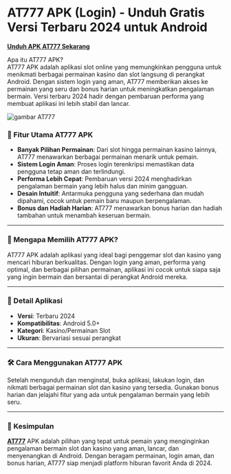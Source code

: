 # AT777 APK (Login) - Unduh Gratis Versi Terbaru 2024 untuk Android

[**Unduh APK AT777 Sekarang**](https://t.ly/hubunganindonesia)

Apa itu AT777 APK?  
AT777 APK adalah aplikasi slot online yang memungkinkan pengguna untuk menikmati berbagai permainan kasino dan slot langsung di perangkat Android. Dengan sistem login yang aman, AT777 memberikan akses ke permainan yang seru dan bonus harian untuk meningkatkan pengalaman bermain. Versi terbaru 2024 hadir dengan pembaruan performa yang membuat aplikasi ini lebih stabil dan lancar.

![gambar AT777](https://apkhihe.net/wp-content/uploads/2024/08/AT777-apk-icon.jpg)

### 🔑 Fitur Utama AT777 APK

- **Banyak Pilihan Permainan**: Dari slot hingga permainan kasino lainnya, AT777 menawarkan berbagai permainan menarik untuk pemain.
- **Sistem Login Aman**: Proses login terenkripsi memastikan data pengguna tetap aman dan terlindungi.
- **Performa Lebih Cepat**: Pembaruan versi 2024 menghadirkan pengalaman bermain yang lebih halus dan minim gangguan.
- **Desain Intuitif**: Antarmuka pengguna yang sederhana dan mudah dipahami, cocok untuk pemain baru maupun berpengalaman.
- **Bonus dan Hadiah Harian**: AT777 menawarkan bonus harian dan hadiah tambahan untuk menambah keseruan bermain.

---

### 🚀 Mengapa Memilih AT777 APK?

AT777 APK adalah aplikasi yang ideal bagi penggemar slot dan kasino yang mencari hiburan berkualitas. Dengan login yang aman, performa yang optimal, dan berbagai pilihan permainan, aplikasi ini cocok untuk siapa saja yang ingin bermain dan bersantai di perangkat Android mereka.

---

### 📱 Detail Aplikasi

- **Versi**: Terbaru 2024
- **Kompatibilitas**: Android 5.0+
- **Kategori**: Kasino/Permainan Slot
- **Ukuran**: Bervariasi sesuai perangkat

---

### 🛠️ Cara Menggunakan AT777 APK

Setelah mengunduh dan menginstal, buka aplikasi, lakukan login, dan nikmati berbagai permainan slot dan kasino yang tersedia. Gunakan bonus harian dan jelajahi fitur yang ada untuk pengalaman bermain yang lebih seru.

---

### 📌 Kesimpulan

[**AT777**](https://github.com/AT777) APK adalah pilihan yang tepat untuk pemain yang menginginkan pengalaman bermain slot dan kasino yang aman, lancar, dan menyenangkan di Android. Dengan beragam permainan, login aman, dan bonus harian, AT777 siap menjadi platform hiburan favorit Anda di 2024.
